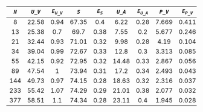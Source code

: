 ﻿| ***`N`*** | ***`U_V`*** | ***`E`<sub>`U_V`</sub>*** | ***`S`*** | ***`E`<sub>`S`</sub>*** | ***`U_A`*** | ***`E`<sub>`U_A`</sub>*** | ***`P_V`*** | ***`E`<sub>`P_V`</sub>*** | ***`P_A`*** | ***`E`<sub>`P_A`</sub>*** |
|:---------:|:-----------:|:-------------------------:|:---------:|:-----------------------:|:-----------:|:-------------------------:|:-----------:|:-------------------------:|:-----------:|:-------------------------:|
| 8         | 22.58       | 0.94                      | 67.35     | 0.4                     | 6.22        | 0.28                      | 7.669       | 0.411                     | 18.015      | 0.716                     |
| 13        | 25.38       | 0.7                       | 69.7      | 0.38                    | 7.55        | 0.2                       | 5.677       | 0.246                     | 13.621      | 0.47                      |
| 21        | 32.44       | 0.93                      | 71.01     | 0.32                    | 9.98        | 0.28                      | 4.19        | 0.104                     | 10,2        | 0.339                     |
| 34        | 39.04       | 0.99                      | 72.67     | 0.33                    | 12.8        | 0.3                       | 3.313       | 0.085                     | 7.481       | 0.23                      |
| 55        | 42.15       | 0.92                      | 72.95     | 0.32                    | 14.48       | 0.33                      | 2.867       | 0.056                     | 6.396       | 0.166                     |
| 89        | 47.54       | 1                         | 73.94     | 0.31                    | 17.2        | 0.34                      | 2.493       | 0.043                     | 5.101       | 0.098                     |
| 144       | 49.73       | 0.97                      | 74.15     | 0.28                    | 18.63       | 0.32                      | 2.316       | 0.037                     | 4.566       | 0.085                     |
| 233       | 55.42       | 1.07                      | 74.29     | 0.29                    | 21.01       | 0.38                      | 2.077       | 0.032                     | 4.091       | 0.073                     |
| 377       | 58.51       | 1.1                       | 74.34     | 0.28                    | 23.11       | 0.4                       | 1.945       | 0.028                     | 3.671       | 0.061                     |

